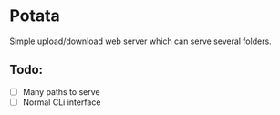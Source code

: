 # Potata

Simple upload/download web server which can serve several folders.



## Todo:

- [ ] Many paths to serve
- [ ] Normal CLi interface
